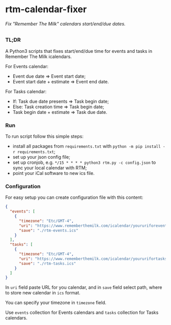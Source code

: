 rtm-calendar-fixer
=============
###### Fix "Remember The Milk" calendars start/end/due dates.

### TL;DR

A Python3 scripts that fixes start/end/due time for events and tasks in Remember The Milk icalendars.

For Events calendar:
* Event due date => Event start date;
* Event start date + estimate => Event end date.

For Tasks calendar:
* If: Task due date presents => Task begin date;
* Else: Task creation time => Task begin date;
* Task begin date + estimate => Task due date.

### Run
To run script follow this simple steps:
* install all packages from `requirements.txt` with `python -m pip install -r requirements.txt`;
* set up your json config file;
* set up cronjob, e.g. `*/15 * * * * python3 rtm.py -c config.json` to sync your local calendar with RTM;
* point your iCal software to new ics file.

### Configuration
For easy setup you can create configuration file with this content:
```json
{
  "events": [
    {
      "timezone": "Etc/GMT-4",
      "uri": "https://www.rememberthemilk.com/icalendar/youruriforeventcalendar",
      "save": "./rtm-events.ics"
    }
  ],
  "tasks": [
    {
      "timezone": "Etc/GMT-4",
      "uri": "https://www.rememberthemilk.com/icalendar/yoururifortaskscalendar",
      "save": "./rtm-tasks.ics"
    }
  ]
}
```

In `uri` field paste URL for you calendar, and in `save` field select path, where to store new calendar in `ics` format.

You can specify your timezone in `timezone` field.

Use `events` collection for Events calendars and `tasks` collection for Tasks calendars.
